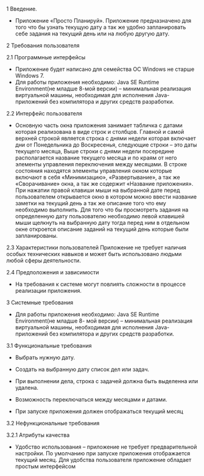 1 Введение.

* Приложение «Просто Планируй». Приложение предназначено для того что бы узнать текущую дату а так же удобно запланировать себе задания на текущий день или на любую другую дату.

2 Требования пользователя

2.1 Программные интерфейсы
* Приложение будет написано  для семейства  ОС Windows не старше Windows 7.
* Для работы приложения необходимо: Java SE Runtime Environment(не младше 8-мой версии)  – минимальная реализация виртуальной машины, необходимая для исполнения Java-приложений без компилятора и других средств разработки.

2.2 Интерфейс пользователя
* Основную часть окна приложения занимает табличка с датами которая реализована в виде строк и столбцов. Главной и самой верхней строкой является строка с днями недели которая включает дни от Понедельника до Воскресенья, следующие строки – это даты текущего месяца, Выше строки с днями недели посередине располагается название текущего месяца и по краям от него элементы управления переключения между месяцами.  В строке состояния находятся элементы управления окном которые включают в себя «Минимизацию», «Развертывание», а так же «Сворачивание» окна, а так же содержит «Название приложения». При нажатии правой клавиши мыши на выбранной дате перед пользователем открывается окно в котором можно ввести название заметки на текущий день а так же описание того что ему необходимо выполнить. Для того что бы просмотреть задания на определенную дату пользователю необходимо левой клавишей мыши щелкнуть на выбранную дату тогда перед ним в отдельном окне откроется описание заданий на текущий день которые были запланированы.

2.3 Характеристики пользователей
 Приложение не требует наличия особых технических навыков и может быть использовано людьми любой сферы деятельности.

2.4 Предположения и зависимости

* На требования к системе могут повлиять сложности в процессе реализации приложения.

3 Системные требования

* Для работы приложения необходимо: Java SE Runtime Environment(не младше 8- мой версии) – минимальная реализация виртуальной машины, необходимая для исполнения Java-приложений без компилятора и других средств разработки.

3.1 Функциональные требования

* Выбрать нужную дату.

*	Создать на выбранную дату список дел или задач.

*	При выполнении дела, строка с задачей должна быть выделенна или удалена.

*	Возможность переключаться между месяцами и датами.

* При запуске приложения должен отображаться текущий месяц


3.2 Нефункциональные требования

3.2.1 Атрибуты качества

*	Удобство использования – приложение не требует предварительной настройки. По умолчанию при запуске приложения отображается текущий месяц. Для удобства пользователя  приложение обладает простым интерфейсом




